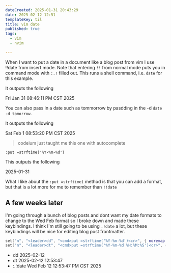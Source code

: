 ```yaml
---
dateCreated: 2025-01-31 20:43:29
date: 2025-02-12 12:51
templateKey: til
title: vim date
published: true
tags:
  - vim
  - nvim

---
```



When I want to put a date in a document like a blog post from vim I use !!date
from insert mode.  Note that entering `!!` from normal mode puts you in command
mode with `:.!` filled out.  This runs a shell command, i.e. `date` for this
example.

It outputs the following

Fri Jan 31 08:46:11 PM CST 2025

You can also pass in a date such as tommorrow by pasdding in the -d `date -d tomorrow`.

It outputs the following

Sat Feb  1 08:53:20 PM CST 2025

> codeium just taught me this one with autocomplete

``` vim
:put =strftime('%Y-%m-%d')
```

This outputs the following

2025-01-31

What I like about the `:put =strftime(` method is that you can add a format,
but that is a lot more for me to remember than `!!date`

## A few weeks later

I'm going through a bunch of blog posts and dont want my date formats to change
to the Wed Feb format so I broke down and made these keybindings.  I think I'm
still going to be using `.!date` a lot, but these keybindings will be nice for
editing blog post frontmatter.

``` lua
set("n", "<leader>dd", "<cmd>put =strftime('%Y-%m-%d')<cr>", { noremap = true, silent = true })
set("n", "<leader>dt", "<cmd>put =strftime('%Y-%m-%d %H:%M:%S')<cr>", { noremap = true, silent = true })
```

* <leader>dd 2025-02-12
* <leader>dt 2025-02-12 12:53:47
* :.!date    Wed Feb 12 12:53:47 PM CST 2025
